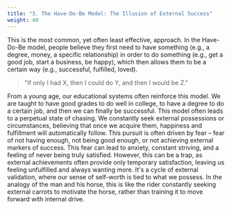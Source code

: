 ```yaml
---
title: "3. The Have-Do-Be Model: The Illusion of External Success"
weight: 40
---
```


This is the most common, yet often least effective, approach. In the Have-Do-Be model, people believe they first need to have something (e.g., a degree, money, a specific relationship) in order to do something (e.g., get a good job, start a business, be happy), which then allows them to be a certain way (e.g., successful, fulfilled, loved).

> "If only I had X, then I could do Y, and then I would be Z."

From a young age, our educational systems often reinforce this model. We are taught to have good grades to do well in college, to have a degree to do a certain job, and then we can finally be successful. This model often leads to a perpetual state of chasing. We constantly seek external possessions or circumstances, believing that once we acquire them, happiness and fulfillment will automatically follow. This pursuit is often driven by fear – fear of not having enough, not being good enough, or not achieving external markers of success. This fear can lead to anxiety, constant striving, and a feeling of never being truly satisfied. However, this can be a trap, as external achievements often provide only temporary satisfaction, leaving us feeling unfulfilled and always wanting more. It's a cycle of external validation, where our sense of self-worth is tied to what we possess. In the analogy of the man and his horse, this is like the rider constantly seeking external carrots to motivate the horse, rather than training it to move forward with internal drive.